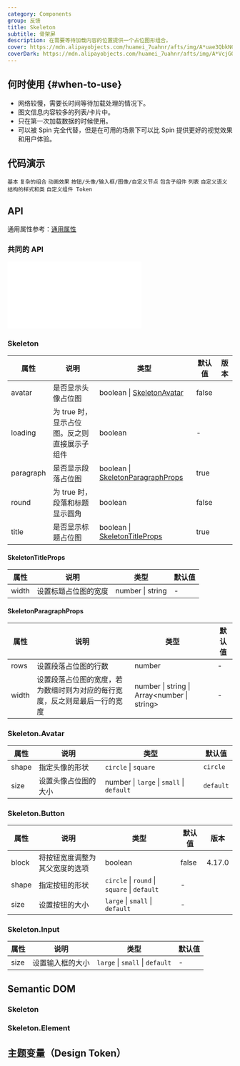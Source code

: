 ```yaml
---
category: Components
group: 反馈
title: Skeleton
subtitle: 骨架屏
description: 在需要等待加载内容的位置提供一个占位图形组合。
cover: https://mdn.alipayobjects.com/huamei_7uahnr/afts/img/A*uae3QbkNCm8AAAAAAAAAAAAADrJ8AQ/original
coverDark: https://mdn.alipayobjects.com/huamei_7uahnr/afts/img/A*VcjGQLSrYdcAAAAAAAAAAAAADrJ8AQ/original
---
```


## 何时使用 {#when-to-use}

- 网络较慢，需要长时间等待加载处理的情况下。
- 图文信息内容较多的列表/卡片中。
- 只在第一次加载数据的时候使用。
- 可以被 Spin 完全代替，但是在可用的场景下可以比 Spin 提供更好的视觉效果和用户体验。

## 代码演示

<!-- prettier-ignore -->
<code src="./demo/basic.tsx">基本</code>
<code src="./demo/complex.tsx">复杂的组合</code>
<code src="./demo/active.tsx">动画效果</code>
<code src="./demo/element.tsx">按钮/头像/输入框/图像/自定义节点</code>
<code src="./demo/children.tsx">包含子组件</code>
<code src="./demo/list.tsx">列表</code>
<code src="./demo/style-class.tsx" version="6.0.0">自定义语义结构的样式和类</code>
<code src="./demo/componentToken.tsx" debug>自定义组件 Token</code>

## API

通用属性参考：[通用属性](/docs/react/common-props)

### 共同的 API

<embed src="./shared/sharedProps.zh-CN.md"></embed>

### Skeleton

| 属性 | 说明 | 类型 | 默认值 | 版本 |
| --- | --- | --- | --- | --- |
| avatar | 是否显示头像占位图 | boolean \| [SkeletonAvatar](#skeletonavatar) | false |  |
| loading | 为 true 时，显示占位图。反之则直接展示子组件 | boolean | - |  |
| paragraph | 是否显示段落占位图 | boolean \| [SkeletonParagraphProps](#skeletonparagraphprops) | true |  |
| round | 为 true 时，段落和标题显示圆角 | boolean | false |  |
| title | 是否显示标题占位图 | boolean \| [SkeletonTitleProps](#skeletontitleprops) | true |  |

#### SkeletonTitleProps

| 属性  | 说明                 | 类型             | 默认值 |
| ----- | -------------------- | ---------------- | ------ |
| width | 设置标题占位图的宽度 | number \| string | -      |

#### SkeletonParagraphProps

| 属性 | 说明 | 类型 | 默认值 |
| --- | --- | --- | --- |
| rows | 设置段落占位图的行数 | number | - |
| width | 设置段落占位图的宽度，若为数组时则为对应的每行宽度，反之则是最后一行的宽度 | number \| string \| Array&lt;number \| string> | - |

### Skeleton.Avatar

| 属性  | 说明                 | 类型                                      | 默认值    |
| ----- | -------------------- | ----------------------------------------- | --------- |
| shape | 指定头像的形状       | `circle` \| `square`                      | `circle`  |
| size  | 设置头像占位图的大小 | number \| `large` \| `small` \| `default` | `default` |

### Skeleton.Button

| 属性 | 说明 | 类型 | 默认值 | 版本 |
| --- | --- | --- | --- | --- |
| block | 将按钮宽度调整为其父宽度的选项 | boolean | false | 4.17.0 |
| shape | 指定按钮的形状 | `circle` \| `round` \| `square` \| `default` | - |  |
| size | 设置按钮的大小 | `large` \| `small` \| `default` | - |  |

### Skeleton.Input

| 属性 | 说明             | 类型                            | 默认值 |
| ---- | ---------------- | ------------------------------- | ------ |
| size | 设置输入框的大小 | `large` \| `small` \| `default` | -      |

## Semantic DOM

### Skeleton

<code src="./demo/_semantic.tsx" simplify="true"></code>

### Skeleton.Element

<code src="./demo/_semantic_element.tsx" simplify="true"></code>

## 主题变量（Design Token）

<ComponentTokenTable component="Skeleton"></ComponentTokenTable>
